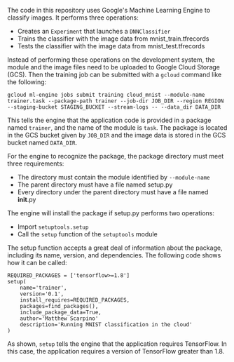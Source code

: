 The code in this repository uses Google's Machine Learning Engine to classify images. It performs three operations:
- Creates an `Experiment` that launches a `DNNClassifier`
- Trains the classifier with the image data from mnist_train.tfrecords
- Tests the classifier with the image data from mnist_test.tfrecords

Instead of performing these operations on the development system, the module and the image files need to be uploaded to Google Cloud Storage (GCS). Then the training job can be submitted with a `gcloud` command like the following:

```
gcloud ml-engine jobs submit training cloud_mnist --module-name trainer.task --package-path trainer --job-dir JOB_DIR --region REGION 
--staging-bucket STAGING_BUCKET --stream-logs -- --data_dir DATA_DIR
```

This tells the engine that the application code is provided in a package named `trainer`, and the name of the module is `task`. The package is located in the GCS bucket given by `JOB_DIR` and the image data is stored in the GCS bucket named `DATA_DIR`.

For the engine to recognize the package, the package directory must meet three requirements:
- The directory must contain the module identified by `--module-name`
- The parent directory must have a file named setup.py
- Every directory under the parent directory must have a file named __init__.py

The engine will install the package if setup.py performs two operations: 
- Import `setuptools.setup`
- Call the `setup` function of the `setuptools` module
  
The setup function accepts a great deal of information about the package, including its name, version, and dependencies. The following code shows how it can be called:

```
REQUIRED_PACKAGES = ['tensorflow>=1.8']
setup(
    name='trainer',
    version='0.1',
    install_requires=REQUIRED_PACKAGES,
    packages=find_packages(),    
    include_package_data=True,    
    author='Matthew Scarpino'
    description='Running MNIST classification in the cloud'
)
```

As shown, `setup` tells the engine that the application requires TensorFlow. In this case, the application requires a version of TensorFlow greater than 1.8.
